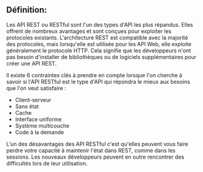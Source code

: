 ## Définition:

Les API REST ou RESTful sont l'un des types d'API les plus répandus. 
Elles offrent de nombreux avantages et sont conçues pour exploiter 
les protocoles existants. L'architecture REST est compatible avec la majorité des protocoles,
mais lorsqu'elle est utilisée
pour les API Web, elle exploite généralement le protocole HTTP.
Cela signifie que les développeurs n'ont pas besoin d'installer de bibliothèques ou de logiciels supplémentaires pour créer une API REST.


Il existe 6 contraintes clés à prendre en compte lorsque l'on cherche à savoir si l'API RESTful est le type d'API qui répondra le mieux aux besoins que l'on veut satisfaire :

- Client-serveur 
- Sans état
- Cache
- Interface uniforme
- Système multicouche
- Code à la demande 

L'un des désavantages des API RESTful c'est qu'elles peuvent vous faire perdre votre capacité à maintenir l'état dans REST, comme dans les sessions. Les nouveaux développeurs peuvent en outre rencontrer des difficultés lors de leur utilisation.
